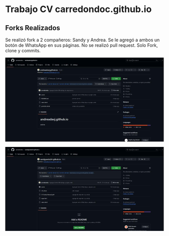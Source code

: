 # Trabajo CV carredondoc.github.io

## Forks Realizados

Se realizó fork a 2 compañeros: Sandy y Andrea.
Se le agregó a ambos un botón de WhatsApp en sus páginas.
No se realizó pull request. Solo Fork, clone y commits.


   ![PR 1](assets/screenshots/sc01.jpg)


   ![PR 2](assets/screenshots/sc02.jpg)

 
